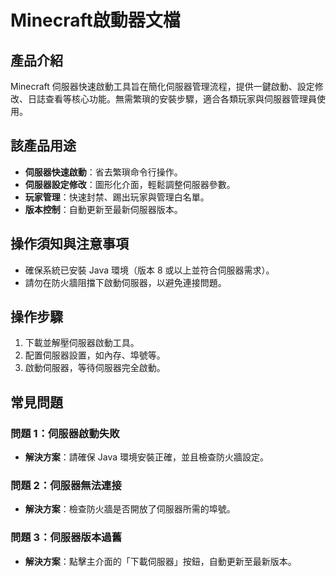 # Minecraft啟動器文檔

## 產品介紹
Minecraft 伺服器快速啟動工具旨在簡化伺服器管理流程，提供一鍵啟動、設定修改、日誌查看等核心功能。無需繁瑣的安裝步驟，適合各類玩家與伺服器管理員使用。

## 該產品用途
- **伺服器快速啟動**：省去繁瑣命令行操作。
- **伺服器設定修改**：圖形化介面，輕鬆調整伺服器參數。
- **玩家管理**：快速封禁、踢出玩家與管理白名單。
- **版本控制**：自動更新至最新伺服器版本。

## 操作須知與注意事項
- 確保系統已安裝 Java 環境（版本 8 或以上並符合伺服器需求）。
- 請勿在防火牆阻擋下啟動伺服器，以避免連接問題。

## 操作步驟
1. 下載並解壓伺服器啟動工具。
2. 配置伺服器設置，如內存、埠號等。
3. 啟動伺服器，等待伺服器完全啟動。

## 常見問題
### 問題 1：伺服器啟動失敗
- **解決方案**：請確保 Java 環境安裝正確，並且檢查防火牆設定。

### 問題 2：伺服器無法連接
- **解決方案**：檢查防火牆是否開放了伺服器所需的埠號。

### 問題 3：伺服器版本過舊
- **解決方案**：點擊主介面的「下載伺服器」按鈕，自動更新至最新版本。
